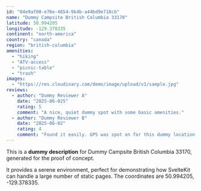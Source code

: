 ```yaml
---
id: "04e9af00-e76e-4654-9b4b-a44bd9e718cb"
name: "Dummy Campsite British Columbia 33170"
latitude: 50.994205
longitude: -129.378335
continent: "north-america"
country: "canada"
region: "british-columbia"
amenities:
  - "hiking"
  - "ATV-access"
  - "picnic-table"
  - "trash"
images:
  - "https://res.cloudinary.com/demo/image/upload/v1/sample.jpg"
reviews:
  - author: "Dummy Reviewer A"
    date: "2025-06-025"
    rating: 5
    comment: "A nice, quiet dummy spot with some basic amenities."
  - author: "Dummy Reviewer B"
    date: "2025-06-02"
    rating: 4
    comment: "Found it easily. GPS was spot on for this dummy location."
---
```


This is a **dummy description** for Dummy Campsite British Columbia 33170, generated for the proof of concept.

It provides a serene environment, perfect for demonstrating how SvelteKit can handle a large number of static pages. The coordinates are 50.994205, -129.378335.
